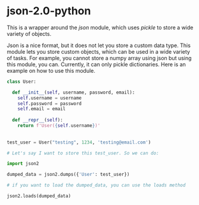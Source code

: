 # json-2.0-python
This is a wrapper around the *json* module, which uses *pickle* to store a wide variety of objects.

Json is a nice format, but it does not let you store a custom data type.
This module lets you store custom objects, which can be used in a wide variety of tasks.
For example, you cannot store a numpy array using json but using this module, you can.
Currently, it can only pickle dictionaries.
Here is an example on how to use this module.

```python
class User:

  def __init__(self, username, password, email):
    self.username = username
    self.password = password
    self.email = email
  
  def __repr__(self):
    return f'User({self.username})'
    
    
test_user = User("testing", 1234, 'testing@email.com')

# Let's say I want to store this test_user. So we can do:

import json2

dumped_data = json2.dumps({'User': test_user})

# if you want to load the dumped_data, you can use the loads method

json2.loads(dumped_data)

```
